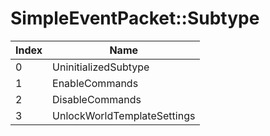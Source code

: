 # SimpleEventPacket::Subtype

Index | Name
--- | ---
0 | UninitializedSubtype
1 | EnableCommands
2 | DisableCommands
3 | UnlockWorldTemplateSettings